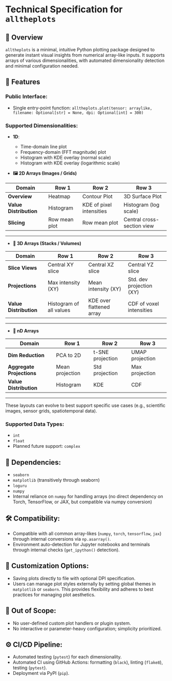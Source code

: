 # Technical Specification for `alltheplots`

## 📌 Overview

`alltheplots` is a minimal, intuitive Python plotting package designed to generate instant visual insights from numerical array-like inputs. It supports arrays of various dimensionalities, with automated dimensionality detection and minimal configuration needed.

## 🚩 Features

### Public Interface:

- Single entry-point function: `alltheplots.plot(tensor: arraylike, filename: Optional[str] = None, dpi: Optional[int] = 300)`

### Supported Dimensionalities:

- **1D**: 
  - Time-domain line plot
  - Frequency-domain (FFT magnitude) plot
  - Histogram with KDE overlay (normal scale)
  - Histogram with KDE overlay (logarithmic scale)


- **🖼️ 2D Arrays (Images / Grids)**

| Domain                 | Row 1         | Row 2                    | Row 3                      |
| ---------------------- | ------------- | ------------------------ | -------------------------- |
| **Overview**           | Heatmap       | Contour Plot             | 3D Surface Plot            |
| **Value Distribution** | Histogram     | KDE of pixel intensities | Histogram (log scale)      |
| **Slicing**            | Row mean plot | Row mean plot            | Central cross-section view |

---

- **🧭 3D Arrays (Stacks / Volumes)**

| Domain                 | Row 1                   | Row 2                    | Row 3                    |
| ---------------------- | ----------------------- | ------------------------ | ------------------------ |
| **Slice Views**        | Central XY slice        | Central XZ slice         | Central YZ slice         |
| **Projections**        | Max intensity (XY)      | Mean intensity (XY)      | Std. dev projection (XY) |
| **Value Distribution** | Histogram of all values | KDE over flattened array | CDF of voxel intensities |

---

- **🌌 nD Arrays**

| Domain                    | Row 1           | Row 2            | Row 3           |
| ------------------------- | --------------- | ---------------- | --------------- |
| **Dim Reduction**         | PCA to 2D       | t-SNE projection | UMAP projection |
| **Aggregate Projections** | Mean projection | Std projection   | Max projection  |
| **Value Distribution**    | Histogram       | KDE              | CDF             |

---

These layouts can evolve to best support specific use cases (e.g., scientific images, sensor grids, spatiotemporal data).

### Supported Data Types:

- `int`
- `float`
- Planned future support: `complex`

## 📌 Dependencies:

- `seaborn`
- `matplotlib` (transitively through seaborn)
- `loguru`
- `numpy`
- Internal reliance on `numpy` for handling arrays (no direct dependency on Torch, TensorFlow, or JAX, but compatible via numpy conversion)

## 🛠️ Compatibility:

- Compatible with all common array-likes (`numpy`, `torch`, `tensorflow`, `jax`) through internal conversions via `np.asarray()`.
- Environment auto-detection for Jupyter notebooks and terminals through internal checks (`get_ipython()` detection).

## 🎨 Customization Options:

- Saving plots directly to file with optional DPI specification.
- Users can manage plot styles externally by setting global themes in `matplotlib` or `seaborn`. This provides flexibility and adheres to best practices for managing plot aesthetics.

## 🚫 Out of Scope:

- No user-defined custom plot handlers or plugin system.
- No interactive or parameter-heavy configuration; simplicity prioritized.

## ⚙️ CI/CD Pipeline:

- Automated testing (`pytest`) for each dimensionality.
- Automated CI using GitHub Actions: formatting (`black`), linting (`flake8`), testing (`pytest`).
- Deployment via PyPI (`pip`).